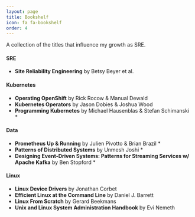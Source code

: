 ```yaml
---
layout: page
title: Bookshelf
icon: fa fa-bookshelf
order: 4
---
```


A collection of the titles that influence my growth as SRE.

#### SRE
* **Site Reliability Engineering** by Betsy Beyer et al.

#### Kubernetes
* **Operating OpenShift** by Rick Rocow & Manual Dewald
* **Kubernetes Operators** by Jason Dobies & Joshua Wood
* **Programming Kubernetes**  by Michael Hausenblas & Stefan Schimanski *

#### Data
* **Prometheus Up & Running** by Julien Pivotto & Brian Brazil *
* **Patterns of Distributed Systems** by Unmesh Joshi *
* **Designing Event-Driven Systems: Patterns for Streaming Services w/ Apache Kafka** by Ben Stopford *

#### Linux
* **Linux Device Drivers** by Jonathan Corbet
* **Efficient Linux at the Command Line** by Daniel J. Barrett
* **Linux From Scratch** by Gerard Beekmans
* **Unix and Linux System Administration Handbook** by Evi Nemeth
